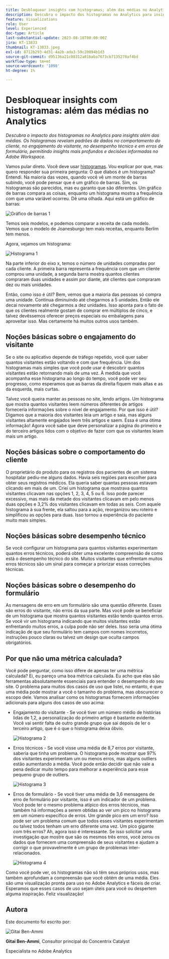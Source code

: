 ```yaml
---
title: Desbloquear insights com histogramas; além das médias no Analytics
description: Descubra o impacto dos histogramas no Analytics para insights além de médias.
feature: Visualizations
role: User
level: Experienced
doc-type: Article
last-substantial-update: 2023-08-18T00:00:00Z
jira: KT-13833
thumbnail: KT-13833.jpeg
exl-id: 8712b293-4d31-4a2b-ada3-59c20094b1d3
source-git-commit: d95136a21c08312a81baba7673cb7135270af4bd
workflow-type: tm+mt
source-wordcount: '1098'
ht-degree: 1%

---
```


# Desbloquear insights com histogramas: além das médias no Analytics

_Descubra o impacto dos histogramas no Analytics para insights além das médias. Os histogramas revelam padrões de dados no comportamento do cliente, no engajamento do visitante, no desempenho técnico e em erros de formulário, permitindo insights mais profundos e decisões informadas no Adobe Workspace._

Vamos pular direto. Você deve usar [histogramas](https://experienceleague.adobe.com/docs/analytics/analyze/analysis-workspace/visualizations/histogram.html?lang=pt-BR). Vou explicar por que, mas quero responder sua primeira pergunta: O que diabos é um histograma? Entendi. Na maioria das vezes, quando você vê um monte de barras subindo, você pode pensar que é um gráfico de barras. Sim, os histogramas são parecidos, mas eu garanto que são diferentes. Um gráfico de barras compara as coisas, enquanto um histograma mostra a frequência com que uma variável ocorreu. Dê uma olhada. Aqui está um gráfico de barras:

![Gráfico de barras 1](assets/bar-chart-1.png)

Temos seis modelos, e podemos comparar a receita de cada modelo. Vemos que o modelo de Joanesburgo tem mais receitas, enquanto Berlim tem menos.

Agora, vejamos um histograma:

![Histograma 1](assets/histogram-1.png)

Na parte inferior do eixo x, temos o número de unidades compradas por cada cliente. A primeira barra representa a frequência com que um cliente comprou uma unidade, a segunda barra mostra quantos clientes compraram duas unidades e assim por diante, até clientes que compraram dez ou mais unidades.

Então, como isso é útil? Bem, vemos que a maioria das pessoas só compra uma unidade. Continua diminuindo até chegarmos a 5 unidades. Então ele decai novamente até chegarmos a dez unidades. Isso aponta para o fato de que os clientes realmente gostam de comprar em múltiplos de cinco, e talvez devêssemos oferecer preços especiais ou embalagens para aproveitar isso. Mas certamente há muitos outros usos também.

## Noções básicas sobre o engajamento do visitante

Se o site ou aplicativo depende de tráfego repetido, você quer saber quantos visitantes estão voltando e com que frequência. Um dos histogramas mais simples que você pode usar é descobrir quantos visitantes estão retornando mais de uma vez. À medida que você acompanha esse histograma ao longo do tempo, você pode ver seu progresso, como esperamos que as barras da direita fiquem mais altas e as da esquerda, mais curtas.

Talvez você queira manter as pessoas no site, lendo artigos. Um histograma que mostra quantos visitantes leem números diferentes de artigos forneceria informações sobre o nível de engajamento. Por que isso é útil? Digamos que a maioria dos visitantes leia um artigo e saia, mas alguns visitantes altamente engajados leem três artigos e saem. Essa é uma ótima informação! Agora você sabe que deve personalizar a página do primeiro e do terceiro artigos lidos com o objetivo de fazer com que os visitantes leiam mais um artigo.

## Noções básicas sobre o comportamento do cliente

O proprietário do produto para os registros dos pacientes de um sistema hospitalar pediu-me alguns dados. Havia seis regiões para escolher para obter seus registros médicos. Ela queria saber quantas pessoas estavam clicando em mais de um. Criei um histograma que mostrava quantos visitantes clicavam nas opções 1, 2, 3, 4, 5 ou 6. Isso pode parecer excessivo, mas mais da metade dos visitantes clicavam em pelo menos duas opções e 3,2% dos visitantes clicavam em todas as seis. Com aquele histograma à sua frente, ela saltou para a ação, reorganizou seu roteiro e simplificou as opções para duas. Isso tornou a experiência do paciente muito mais simples.

## Noções básicas sobre desempenho técnico

Se você configurar um histograma para quantos visitantes experimentam quantos erros técnicos, poderá obter uma excelente compreensão de como está o desempenho técnico do site. Muitos visitantes que enfrentam muitos erros técnicos são um sinal para começar a priorizar essas correções técnicas.

## Noções básicas sobre o desempenho do formulário

As mensagens de erro em um formulário são uma questão diferente. Esses são erros do visitante, não erros da sua parte. Mas você pode se beneficiar de um histograma que mostra quantos visitantes estão tendo quantos erros. Se você vir um histograma indicando que muitos visitantes estão enfrentando muitos erros, a culpa pode não ser deles. Isso seria uma ótima indicação de que seu formulário tem campos com nomes incorretos, instruções pouco claras ou talvez um design que oculta campos obrigatórios.

## Por que não uma métrica calculada?

Você pode perguntar, como isso difere de apenas ter uma métrica calculada? Ei, eu pareço uma boa métrica calculada. Eu acho que elas são ferramentas absolutamente essenciais para entender o desempenho do seu site. O problema para muitos dos casos de uso que listei, no entanto, é que uma média pode mostrar a você o tamanho do problema, mas obscurecer o escopo dele. Vamos analisar como os histogramas fornecem informações adicionais para alguns dos casos de uso acima:

- Engajamento do visitante - Se você tiver um número médio de histórias lidas de 1,2, a personalização do primeiro artigo é bastante evidente. Você vai sentir falta de outro grande grupo que sai depois de ler o terceiro artigo, que é o que o histograma deixa óbvio.

  ![Histograma 2](assets/histogram-2.png)

- Erros técnicos - Se você visse uma média de 8,7 erros por visitante, saberia que tinha um problema. O histograma pode mostrar que 97% dos visitantes experimentam um ou menos erros, mas alguns outliers estão aumentando a média. Você pode então decidir que não vale a pena dedicar muito tempo para melhorar a experiência para esse pequeno grupo de outliers.

  ![Histograma 3](assets/histogram-3.png)

- Erros de formulário - Se você tiver uma média de 3,6 mensagens de erro de formulário por visitante, isso é um indicador de um problema. Você pode ter o mesmo problema atípico dos erros técnicos, mas também há informações a serem obtidas ao ver um pico no histograma em um número específico de erros. Um grande pico em um erro? Isso pode ser um problema comum que todos esses visitantes experimentam ou talvez todos tenham um erro diferente uma vez. Um pico gigante com três erros? Ah, agora isso é interessante. Se isso solicitar uma investigação que mostre que são os mesmos três erros, você zerou os dados que fornecem uma compreensão de seus visitantes e ajudam a corrigir o que provavelmente é um grupo de problemas inter-relacionados.

  ![Histograma 4](assets/histogram-4.png)

Como você pode ver, os histogramas não só têm seus próprios usos, mas também aprofundam a compreensão que você obtém de uma média. Eles são uma visualização pronta para uso no Adobe Analytics e fáceis de criar. Esperamos que esses casos de uso sejam úteis para você ou despertem alguma inspiração. Feliz visualização!

## Autora

Este documento foi escrito por:

![Gitai Ben-Ammi](assets/gitai-headshot.png)

**Gitai Ben-Ammi**, Consultor principal do Concentrix Catalyst

Especialista no Adobe Analytics

